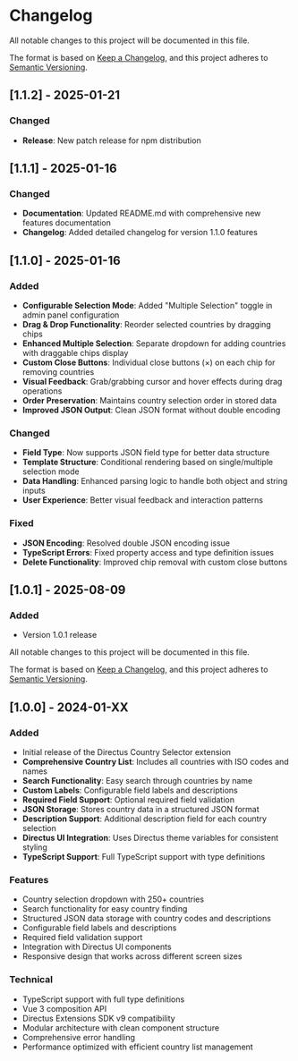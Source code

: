 # Changelog

All notable changes to this project will be documented in this file.

The format is based on [Keep a Changelog](https://keepachangelog.com/en/1.0.0/),
and this project adheres to [Semantic Versioning](https://semver.org/spec/v2.0.0.html).

## [1.1.2] - 2025-01-21

### Changed
- **Release**: New patch release for npm distribution

## [1.1.1] - 2025-01-16

### Changed
- **Documentation**: Updated README.md with comprehensive new features documentation
- **Changelog**: Added detailed changelog for version 1.1.0 features

## [1.1.0] - 2025-01-16

### Added
- **Configurable Selection Mode**: Added "Multiple Selection" toggle in admin panel configuration
- **Drag & Drop Functionality**: Reorder selected countries by dragging chips
- **Enhanced Multiple Selection**: Separate dropdown for adding countries with draggable chips display
- **Custom Close Buttons**: Individual close buttons (×) on each chip for removing countries
- **Visual Feedback**: Grab/grabbing cursor and hover effects during drag operations
- **Order Preservation**: Maintains country selection order in stored data
- **Improved JSON Output**: Clean JSON format without double encoding

### Changed
- **Field Type**: Now supports JSON field type for better data structure
- **Template Structure**: Conditional rendering based on single/multiple selection mode
- **Data Handling**: Enhanced parsing logic to handle both object and string inputs
- **User Experience**: Better visual feedback and interaction patterns

### Fixed
- **JSON Encoding**: Resolved double JSON encoding issue
- **TypeScript Errors**: Fixed property access and type definition issues
- **Delete Functionality**: Improved chip removal with custom close buttons

## [1.0.1] - 2025-08-09

### Added
- Version 1.0.1 release

All notable changes to this project will be documented in this file.

The format is based on [Keep a Changelog](https://keepachangelog.com/en/1.0.0/),
and this project adheres to [Semantic Versioning](https://semver.org/spec/v2.0.0.html).

## [1.0.0] - 2024-01-XX

### Added
- Initial release of the Directus Country Selector extension
- **Comprehensive Country List**: Includes all countries with ISO codes and names
- **Search Functionality**: Easy search through countries by name
- **Custom Labels**: Configurable field labels and descriptions
- **Required Field Support**: Optional required field validation
- **JSON Storage**: Stores country data in a structured JSON format
- **Description Support**: Additional description field for each country selection
- **Directus UI Integration**: Uses Directus theme variables for consistent styling
- **TypeScript Support**: Full TypeScript support with type definitions

### Features
- Country selection dropdown with 250+ countries
- Search functionality for easy country finding
- Structured JSON data storage with country codes and descriptions
- Configurable field labels and descriptions
- Required field validation support
- Integration with Directus UI components
- Responsive design that works across different screen sizes

### Technical
- TypeScript support with full type definitions
- Vue 3 composition API
- Directus Extensions SDK v9 compatibility
- Modular architecture with clean component structure
- Comprehensive error handling
- Performance optimized with efficient country list management

